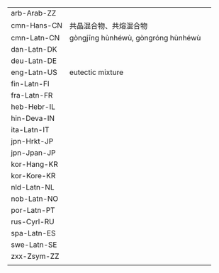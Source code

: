 | | | |
|-|-|-|
| arb-Arab-ZZ |  |  |
| cmn-Hans-CN | 共晶混合物、共熔混合物 |  |
| cmn-Latn-CN | gòngjīng hùnhéwù, gòngróng hùnhéwù |  |
| dan-Latn-DK |  |  |
| deu-Latn-DE |  |  |
| eng-Latn-US | eutectic mixture |  |
| fin-Latn-FI |  |  |
| fra-Latn-FR |  |  |
| heb-Hebr-IL |  |  |
| hin-Deva-IN |  |  |
| ita-Latn-IT |  |  |
| jpn-Hrkt-JP |  |  |
| jpn-Jpan-JP |  |  |
| kor-Hang-KR |  |  |
| kor-Kore-KR |  |  |
| nld-Latn-NL |  |  |
| nob-Latn-NO |  |  |
| por-Latn-PT |  |  |
| rus-Cyrl-RU |  |  |
| spa-Latn-ES |  |  |
| swe-Latn-SE |  |  |
| zxx-Zsym-ZZ |  |  |
|  |  |  |
